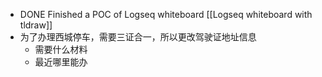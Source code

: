 - DONE Finished a POC of Logseq whiteboard [[Logseq whiteboard with tldraw]]
- 为了办理西城停车，需要三证合一，所以更改驾驶证地址信息
	- 需要什么材料
	- 最近哪里能办